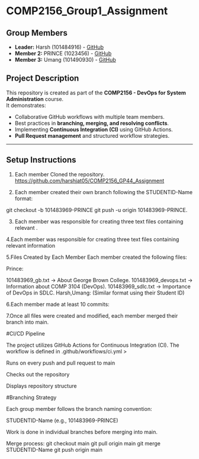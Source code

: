 # COMP2156_Group1_Assignment

## Group Members

- **Leader:** Harsh (101484916) - [GitHub](https://github.com/Harshjat05)
- **Member 2:** PRINCE (1023456) - [GitHub](https://github.com/princegahlawat)
- **Member 3:** Umang (101490930) - [GitHub](https://github.com/Umang06092004)

## Project Description
This repository is created as part of the **COMP2156 - DevOps for System Administration** course.  
It demonstrates:
- Collaborative GitHub workflows with multiple team members.
- Best practices in **branching, merging, and resolving conflicts**.
- Implementing **Continuous Integration (CI)** using GitHub Actions.
- **Pull Request management** and structured workflow strategies.

---
## Setup Instructions

1. Each member Cloned the repository.
https://github.com/harshjat05/COMP2156_GP44_Assignment

2. Each member created their own branch following the STUDENTID-Name format:

git checkout -b 101483969-PRINCE
git push -u origin 101483969-PRINCE.

3. Each member was responsible for creating three text files containing relevant .

4.Each member was responsible for creating three text files containing relevant information

5.Files Created by Each Member
Each member created the following files:

Prince:

101483969_gb.txt → About George Brown College.
101483969_devops.txt → Information about COMP 3104 (DevOps).
101483969_sdlc.txt → Importance of DevOps in SDLC.
   Harsh,Umang: (Similar format using their Student ID)

6.Each member made at least 10 commits:

7.Once all files were created and modified, each member merged their branch into main.

#CI/CD Pipeline

The project utilizes GitHub Actions for Continuous Integration (CI). The workflow is defined in .github/workflows/ci.yml >

Runs on every push and pull request to main

Checks out the repository

Displays repository structure

#Branching Strategy

Each group member follows the branch naming convention:

STUDENTID-Name (e.g., 101483969-PRINCE)

Work is done in individual branches before merging into main.

Merge process:
git checkout main
git pull origin main
git merge STUDENTID-Name
git push origin main

